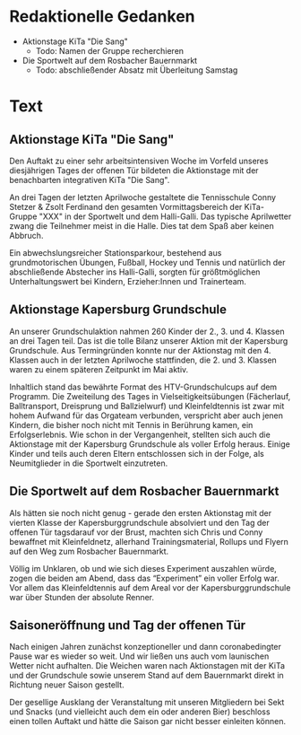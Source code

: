 # Redaktionelle Gedanken
* Aktionstage KiTa "Die Sang"
    * Todo: Namen der Gruppe recherchieren
* Die Sportwelt auf dem Rosbacher Bauernmarkt
    * Todo: abschließender Absatz mit Überleitung Samstag

# Text
## Aktionstage KiTa "Die Sang"
Den Auftakt zu einer sehr arbeitsintensiven Woche im Vorfeld unseres diesjährigen Tages der offenen Tür bildeten die Aktionstage mit der benachbarten integrativen KiTa "Die Sang".

An drei Tagen der letzten Aprilwoche gestaltete die Tennisschule Conny Stetzer & Zsolt Ferdinand den gesamten Vormittagsbereich der KiTa-Gruppe "XXX" in der Sportwelt und dem Halli-Galli. Das typische Aprilwetter zwang die Teilnehmer meist in die Halle. Dies tat dem Spaß aber keinen Abbruch.

Ein abwechslungsreicher Stationsparkour,  bestehend aus grundmotorischen Übungen, Fußball, Hockey und Tennis und natürlich der abschließende Abstecher ins Halli-Galli, sorgten für größtmöglichen Unterhaltungswert bei Kindern, Erzieher:Innen und Trainerteam.

## Aktionstage Kapersburg Grundschule
An unserer Grundschulaktion nahmen 260 Kinder der 2., 3. und 4. Klassen an drei Tagen teil. Das ist die tolle Bilanz unserer Aktion mit der Kapersburg Grundschule. Aus Termingründen konnte nur der Aktionstag mit den 4. Klassen auch in der letzten Aprilwoche stattfinden, die 2. und 3. Klassen waren zu einem späteren Zeitpunkt im Mai aktiv.

Inhaltlich stand das bewährte Format des HTV-Grundschulcups auf dem Programm. Die Zweiteilung des Tages in Vielseitigkeitsübungen (Fächerlauf, Balltransport, Dreisprung und Ballzielwurf) und Kleinfeldtennis ist zwar mit hohem Aufwand für das Orgateam verbunden, verspricht aber auch jenen Kindern, die bisher noch nicht mit Tennis in Berührung kamen, ein Erfolgserlebnis. Wie schon in der Vergangenheit, stellten sich auch die Aktionstage mit der Kapersburg Grundschule als voller Erfolg heraus. Einige Kinder und teils auch deren Eltern entschlossen sich in der Folge, als Neumitglieder in die Sportwelt einzutreten.

## Die Sportwelt auf dem Rosbacher Bauernmarkt
Als hätten sie noch nicht genug - gerade den ersten Aktionstag mit der vierten Klasse der Kapersburggrundschule absolviert und den Tag der offenen Tür tagsdarauf vor der Brust, machten sich Chris und Conny bewaffnet mit Kleinfeldnetz, allerhand Trainingsmaterial, Rollups und Flyern auf den Weg zum Rosbacher Bauernmarkt.

Völlig im Unklaren, ob und wie sich dieses Experiment auszahlen würde, zogen die beiden am Abend, dass das “Experiment” ein voller Erfolg war. Vor allem das Kleinfeldtennis auf dem Areal vor der Kapersburggrundschule war über Stunden der absolute Renner.

## Saisoneröffnung und Tag der offenen Tür
Nach einigen Jahren zunächst konzeptioneller und dann coronabedingter Pause war es wieder so weit. Und wir ließen uns auch vom launischen Wetter nicht aufhalten. Die Weichen waren nach Aktionstagen mit der KiTa und der Grundschule sowie unserem Stand auf dem Bauernmarkt direkt in Richtung neuer Saison gestellt.

Der gesellige Ausklang der Veranstaltung mit unseren Mitgliedern bei Sekt und Snacks (und vielleicht auch dem ein oder anderen Bier) beschloss einen tollen Auftakt und hätte die Saison gar nicht besser einleiten können.